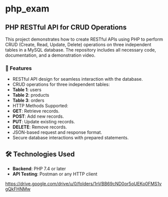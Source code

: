 # php_exam
## PHP RESTful API for CRUD Operations
This project demonstrates how to create RESTful APIs using PHP to perform CRUD (Create, Read, Update, Delete) operations on three independent tables in a MySQL database. The repository includes all necessary code, documentation, and a demonstration video.

### 🚀 Features
- RESTful API design for seamless interaction with the database.
- CRUD operations for three independent tables:
- **Table 1**: users
- **Table 2**: products
- **Table 3**: orders
- HTTP Methods Supported:
- **GET**: Retrieve records.
- **POST**: Add new records.
- **PUT**: Update existing records.
- **DELETE**: Remove records.
- JSON-based request and response format.
- Secure database interactions with prepared statements.

## 🛠️ Technologies Used
- **Backend**: PHP 7.4 or later
- **API Testing**: Postman or any HTTP client

https://drive.google.com/drive/u/0/folders/1nVBB69cND0or5oUEKo0FMS1vgQkFHNMw
